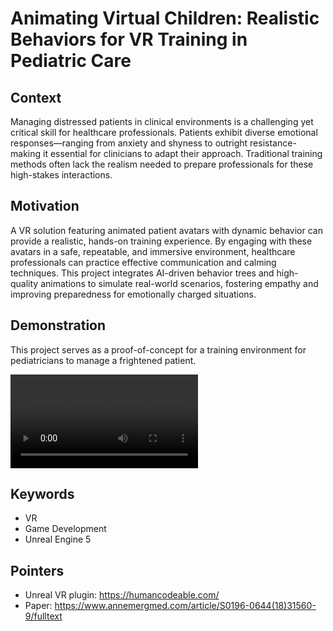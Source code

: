 # Animating Virtual Children: Realistic Behaviors for VR Training in Pediatric Care

## Context
Managing distressed patients in clinical environments is a challenging yet critical skill for healthcare professionals. Patients exhibit diverse emotional responses—ranging from anxiety and shyness to outright resistance-making it essential for clinicians to adapt their approach. Traditional training methods often lack the realism needed to prepare professionals for these high-stakes interactions.

## Motivation
A VR solution featuring animated patient avatars with dynamic behavior can provide a realistic, hands-on training experience. By engaging with these avatars in a safe, repeatable, and immersive environment, healthcare professionals can practice effective communication and calming techniques. This project integrates AI-driven behavior trees and high-quality animations to simulate real-world scenarios, fostering empathy and improving preparedness for emotionally charged situations.


## Demonstration
This project serves as a proof-of-concept for a training environment for pediatricians to manage a frightened patient.


<video controls>
  <source src="./demonstration.mp4" type="video/mp4">
</video>

## Keywords
- VR
- Game Development
- Unreal Engine 5

## Pointers
- Unreal VR plugin: https://humancodeable.com/
- Paper: https://www.annemergmed.com/article/S0196-0644(18)31560-9/fulltext
